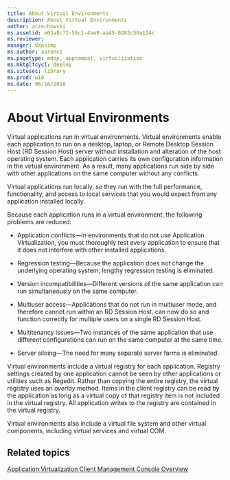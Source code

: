 ```yaml
---
title: About Virtual Environments
description: About Virtual Environments
author: aczechowski
ms.assetid: e03a8c72-56c1-4ae9-aa45-0283c50a154c
ms.reviewer: 
manager: dansimp
ms.author: aaroncz
ms.pagetype: mdop, appcompat, virtualization
ms.mktglfcycl: deploy
ms.sitesec: library
ms.prod: w10
ms.date: 06/16/2016
---
```



# About Virtual Environments


Virtual applications run in virtual environments. Virtual environments enable each application to run on a desktop, laptop, or Remote Desktop Session Host (RD Session Host) server without installation and alteration of the host operating system. Each application carries its own configuration information in the virtual environment. As a result, many applications run side by side with other applications on the same computer without any conflicts.

Virtual applications run locally, so they run with the full performance, functionality, and access to local services that you would expect from any application installed locally.

Because each application runs in a virtual environment, the following problems are reduced:

-   Application conflicts—In environments that do not use Application Virtualization, you must thoroughly test every application to ensure that it does not interfere with other installed applications.

-   Regression testing—Because the application does not change the underlying operating system, lengthy regression testing is eliminated.

-   Version incompatibilities—Different versions of the same application can run simultaneously on the same computer.

-   Multiuser access—Applications that do not run in multiuser mode, and therefore cannot run within an RD Session Host, can now do so and function correctly for multiple users on a single RD Session Host.

-   Multitenancy issues—Two instances of the same application that use different configurations can run on the same computer at the same time.

-   Server siloing—The need for many separate server farms is eliminated.

Virtual environments include a virtual registry for each application. Registry settings created by one application cannot be seen by other applications or utilities such as Regedit. Rather than copying the entire registry, the virtual registry uses an *overlay* method. Items in the client registry can be read by the application as long as a virtual copy of that registry item is not included in the virtual registry. All application writes to the registry are contained in the virtual registry.

Virtual environments also include a virtual file system and other virtual components, including virtual services and virtual COM.

## Related topics


[Application Virtualization Client Management Console Overview](application-virtualization-client-management-console-overview.md)

 

 





